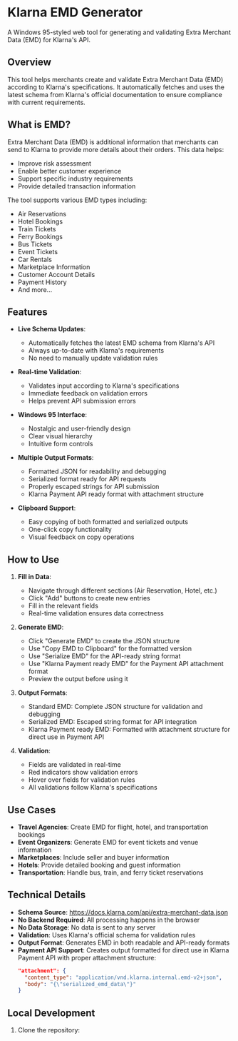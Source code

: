 # Klarna EMD Generator

A Windows 95-styled web tool for generating and validating Extra Merchant Data (EMD) for Klarna's API.

## Overview

This tool helps merchants create and validate Extra Merchant Data (EMD) according to Klarna's specifications. It automatically fetches and uses the latest schema from Klarna's official documentation to ensure compliance with current requirements.

## What is EMD?

Extra Merchant Data (EMD) is additional information that merchants can send to Klarna to provide more details about their orders. This data helps:
- Improve risk assessment
- Enable better customer experience
- Support specific industry requirements
- Provide detailed transaction information

The tool supports various EMD types including:
- Air Reservations
- Hotel Bookings
- Train Tickets
- Ferry Bookings
- Bus Tickets
- Event Tickets
- Car Rentals
- Marketplace Information
- Customer Account Details
- Payment History
- And more...

## Features

- **Live Schema Updates**: 
  - Automatically fetches the latest EMD schema from Klarna's API
  - Always up-to-date with Klarna's requirements
  - No need to manually update validation rules

- **Real-time Validation**: 
  - Validates input according to Klarna's specifications
  - Immediate feedback on validation errors
  - Helps prevent API submission errors

- **Windows 95 Interface**: 
  - Nostalgic and user-friendly design
  - Clear visual hierarchy
  - Intuitive form controls

- **Multiple Output Formats**: 
  - Formatted JSON for readability and debugging
  - Serialized format ready for API requests
  - Properly escaped strings for API submission
  - Klarna Payment API ready format with attachment structure

- **Clipboard Support**: 
  - Easy copying of both formatted and serialized outputs
  - One-click copy functionality
  - Visual feedback on copy operations

## How to Use

1. **Fill in Data**:
   - Navigate through different sections (Air Reservation, Hotel, etc.)
   - Click "Add" buttons to create new entries
   - Fill in the relevant fields
   - Real-time validation ensures data correctness

2. **Generate EMD**:
   - Click "Generate EMD" to create the JSON structure
   - Use "Copy EMD to Clipboard" for the formatted version
   - Use "Serialize EMD" for the API-ready string format
   - Use "Klarna Payment ready EMD" for the Payment API attachment format
   - Preview the output before using it

3. **Output Formats**:
   - Standard EMD: Complete JSON structure for validation and debugging
   - Serialized EMD: Escaped string format for API integration
   - Klarna Payment ready EMD: Formatted with attachment structure for direct use in Payment API

4. **Validation**:
   - Fields are validated in real-time
   - Red indicators show validation errors
   - Hover over fields for validation rules
   - All validations follow Klarna's specifications

## Use Cases

- **Travel Agencies**: Create EMD for flight, hotel, and transportation bookings
- **Event Organizers**: Generate EMD for event tickets and venue information
- **Marketplaces**: Include seller and buyer information
- **Hotels**: Provide detailed booking and guest information
- **Transportation**: Handle bus, train, and ferry ticket reservations

## Technical Details

- **Schema Source**: https://docs.klarna.com/api/extra-merchant-data.json
- **No Backend Required**: All processing happens in the browser
- **No Data Storage**: No data is sent to any server
- **Validation**: Uses Klarna's official schema for validation rules
- **Output Format**: Generates EMD in both readable and API-ready formats
- **Payment API Support**: Creates output formatted for direct use in Klarna Payment API with proper attachment structure:
  ```json
  "attachment": {
    "content_type": "application/vnd.klarna.internal.emd-v2+json",
    "body": "{\"serialized_emd_data\"}"
  }
  ```

## Local Development

1. Clone the repository: